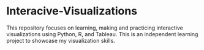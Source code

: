 # Interacive-Visualizations
This repository focuses on learning, making and practicing interactive visualizations using Python, R, and Tableau. This is an independent learning project to showcase my visualization skills. 
